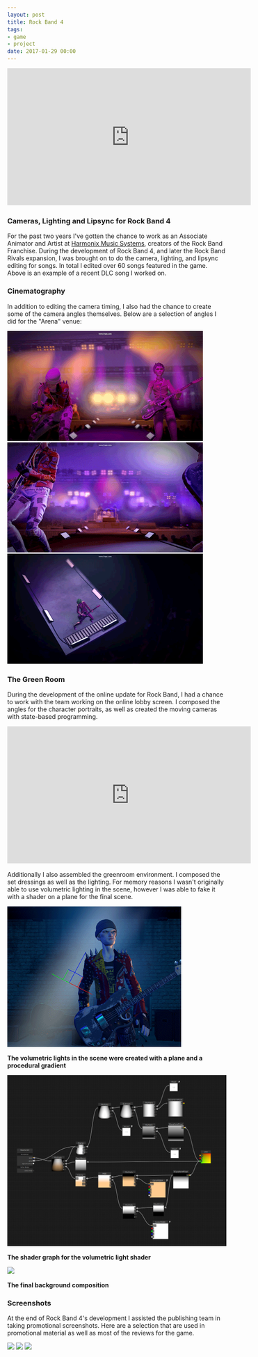 ```yaml
---
layout: post
title: Rock Band 4
tags:
- game
- project
date: 2017-01-29 00:00
---
```



<iframe width="560" height="315" src="https://www.youtube.com/embed/XDae4tDkS1M" frameborder="0" allowfullscreen></iframe>




### Cameras, Lighting and Lipsync for Rock Band 4
<!--more-->

For the past two years I've gotten the chance to work as an Associate Animator and Artist at [Harmonix Music Systems](http://www.harmonixmusic.com/), creators of the Rock Band Franchise. During the development of Rock Band 4, and later the Rock Band Rivals expansion, I was brought on to do the camera, lighting, and lipsync editing for songs. In total I edited over 60 songs featured in the game. Above is an example of a recent DLC song I worked on.

### Cinematography

In addition to editing the camera timing, I also had the chance to create some of the camera angles themselves. Below are a selection of angles I did for the "Arena" venue:

![](/blog/assets/rockband4/rockband03.gif)
![](/blog/assets/rockband4/rockband05.gif)
![](/blog/assets/rockband4/rockband04.gif)

### The Green Room
During the development of the online update for Rock Band, I had a chance to work with the team working on the online lobby screen. I composed the angles for the character portraits, as well as created the moving cameras with state-based programming.

<iframe width="560" height="315" src="https://www.youtube.com/embed/BPyXhOw5ikU" frameborder="0" allowfullscreen></iframe>

Additionally I also assembled the greenroom environment. I composed the set dressings as well as the lighting. For memory reasons I wasn't originally able to use volumetric lighting in the scene, however I was able to fake it with a shader on a plane for the final scene.

![](/blog/assets/rockband4/volumetricShader.gif)

<strong>The volumetric lights in the scene were created with a plane and a procedural gradient</strong>

![](/blog/assets/rockband4/volShaderGraph.jpg)

<strong>The shader graph for the volumetric light shader</strong>

![](/blog/assets/rockband4/greenroom.png)

<strong>The final background composition</strong>

### Screenshots

At the end of Rock Band 4's development I assisted the publishing team in taking promotional screenshots. Here are a selection that are used in promotional material as well as most of the reviews for the game.

![](/blog/assets/rockband4/rbscreenshot01.png)
![](/blog/assets/rockband4/rbscreenshot02.png)
![](/blog/assets/rockband4/rbscreenshot03.png)


